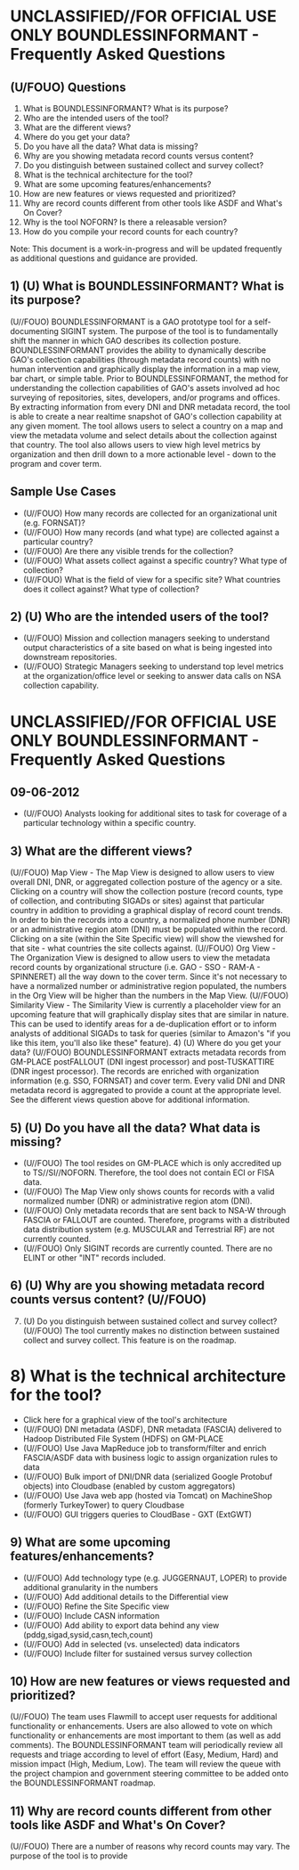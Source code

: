 # UNCLASSIFIED//FOR OFFICIAL USE ONLY BOUNDLESSINFORMANT - Frequently Asked Questions 

## (U/FOUO) Questions

1) What is BOUNDLESSINFORMANT? What is its purpose?
2) Who are the intended users of the tool?
3) What are the different views?
4) Where do you get your data?
5) Do you have all the data? What data is missing?
6) Why are you showing metadata record counts versus content?
7) Do you distinguish between sustained collect and survey collect?
8) What is the technical architecture for the tool?
9) What are some upcoming features/enhancements?
10) How are new features or views requested and prioritized?
11) Why are record counts different from other tools like ASDF and What's On Cover?
12) Why is the tool NOFORN? Is there a releasable version?
13) How do you compile your record counts for each country?

Note: This document is a work-in-progress and will be updated frequently as additional questions and guidance are provided.

## 1) (U) What is BOUNDLESSINFORMANT? What is its purpose?

(U//FOUO) BOUNDLESSINFORMANT is a GAO prototype tool for a self-documenting SIGINT system. The purpose of the tool is to fundamentally shift the manner in which GAO describes its collection posture. BOUNDLESSINFORMANT provides the ability to dynamically describe GAO's collection capabilities (through metadata record counts) with no human intervention and graphically display the information in a map view, bar chart, or simple table. Prior to
BOUNDLESSINFORMANT, the method for understanding the collection capabilities of GAO's assets involved ad hoc surveying of repositories, sites, developers, and/or programs and offices. By extracting information from every DNI and DNR metadata record, the tool is able to create a near realtime snapshot of GAO's collection capability at any given moment. The tool allows users to select a country on a map and view the metadata volume and select details about the collection against that country. The tool also allows users to view high level metrics by organization and then drill down to a more actionable level - down to the program and cover term.

## Sample Use Cases

- (U//FOUO) How many records are collected for an organizational unit (e.g. FORNSAT)?
- (U//FOUO) How many records (and what type) are collected against a particular country?
- (U//FOUO) Are there any visible trends for the collection?
- (U//FOUO) What assets collect against a specific country? What type of collection?
- (U//FOUO) What is the field of view for a specific site? What countries does it collect against? What type of collection?


## 2) (U) Who are the intended users of the tool?

- (U//FOUO) Mission and collection managers seeking to understand output characteristics of a site based on what is being ingested into downstream repositories.
- (U//FOUO) Strategic Managers seeking to understand top level metrics at the organization/office level or seeking to answer data calls on NSA collection capability.
# UNCLASSIFIED//FOR OFFICIAL USE ONLY BOUNDLESSINFORMANT - Frequently Asked Questions 

## 09-06-2012

- (U//FOUO) Analysts looking for additional sites to task for coverage of a particular technology within a specific country.


## 3) What are the different views?

(U//FOUO) Map View - The Map View is designed to allow users to view overall DNI, DNR, or aggregated collection posture of the agency or a site. Clicking on a country will show the collection posture (record counts, type of collection, and contributing SIGADs or sites) against that particular country in addition to providing a graphical display of record count trends. In order to bin the records into a country, a normalized phone number (DNR) or an administrative region atom (DNI) must be populated within the record. Clicking on a site (within the Site Specific view) will show the viewshed for that site - what countries the site collects against.
(U//FOUO) Org View - The Organization View is designed to allow users to view the metadata record counts by organizational structure (i.e. GAO - SSO - RAM-A - SPINNERET) all the way down to the cover term. Since it's not necessary to have a normalized number or administrative region populated, the numbers in the Org View will be higher than the numbers in the Map View.
(U//FOUO) Similarity View - The Similarity View is currently a placeholder view for an upcoming feature that will graphically display sites that are similar in nature. This can be used to identify areas for a de-duplication effort or to inform analysts of additional SIGADs to task for queries (similar to Amazon's "if you like this item, you'll also like these" feature).
4) (U) Where do you get your data?
(U//FOUO) BOUNDLESSINFORMANT extracts metadata records from GM-PLACE postFALLOUT (DNI ingest processor) and post-TUSKATTIRE (DNR ingest processor). The records are enriched with organization information (e.g. SSO, FORNSAT) and cover term. Every valid DNI and DNR metadata record is aggregated to provide a count at the appropriate level. See the different views question above for additional information.

## 5) (U) Do you have all the data? What data is missing?

- (U//FOUO) The tool resides on GM-PLACE which is only accredited up to TS//SI//NOFORN. Therefore, the tool does not contain ECI or FISA data.
- (U//FOUO) The Map View only shows counts for records with a valid normalized number (DNR) or administrative region atom (DNI).
- (U//FOUO) Only metadata records that are sent back to NSA-W through FASCIA or FALLOUT are counted. Therefore, programs with a distributed data distribution system (e.g. MUSCULAR and Terrestrial RF) are not currently counted.
- (U//FOUO) Only SIGINT records are currently counted. There are no ELINT or other "INT" records included.


## 6) (U) Why are you showing metadata record counts versus content? (U//FOUO)

7) (U) Do you distinguish between sustained collect and survey collect?
(U//FOUO) The tool currently makes no distinction between sustained collect and survey collect. This feature is on the roadmap.
# 8) What is the technical architecture for the tool? 

- Click here for a graphical view of the tool's architecture
- (U//FOUO) DNI metadata (ASDF), DNR metadata (FASCIA) delivered to Hadoop Distributed File System (HDFS) on GM-PLACE
- (U//FOUO) Use Java MapReduce job to transform/filter and enrich FASCIA/ASDF data with business logic to assign organization rules to data
- (U//FOUO) Bulk import of DNI/DNR data (serialized Google Protobuf objects) into Cloudbase (enabled by custom aggregators)
- (U//FOUO) Use Java web app (hosted via Tomcat) on MachineShop (formerly TurkeyTower) to query Cloudbase
- (U//FOUO) GUI triggers queries to CloudBase - GXT (ExtGWT)


## 9) What are some upcoming features/enhancements?

- (U//FOUO) Add technology type (e.g. JUGGERNAUT, LOPER) to provide additional granularity in the numbers
- (U//FOUO) Add additional details to the Differential view
- (U//FOUO) Refine the Site Specific view
- (U//FOUO) Include CASN information
- (U//FOUO) Add ability to export data behind any view (pddg,sigad,sysid,casn,tech,count)
- (U//FOUO) Add in selected (vs. unselected) data indicators
- (U//FOUO) Include filter for sustained versus survey collection


## 10) How are new features or views requested and prioritized?

(U//FOUO) The team uses Flawmill to accept user requests for additional functionality or enhancements. Users are also allowed to vote on which functionality or enhancements are most important to them (as well as add comments). The BOUNDLESSINFORMANT team will periodically review all requests and triage according to level of effort (Easy, Medium, Hard) and mission impact (High, Medium, Low). The team will review the queue with the project champion and government steering committee to be added onto the BOUNDLESSINFORMANT roadmap.

## 11) Why are record counts different from other tools like ASDF and What's On Cover?

(U//FOUO) There are a number of reasons why record counts may vary. The purpose of the tool is to provide
